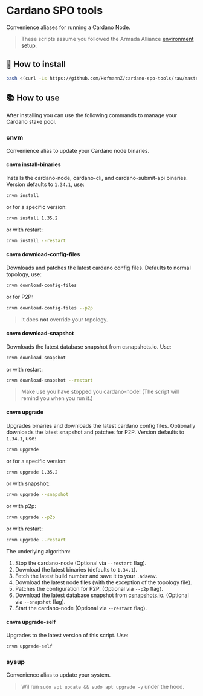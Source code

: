# Cardano SPO tools

Convenience aliases for running a Cardano Node.

> These scripts assume you followed the Armada Alliance [environment setup](https://armada-alliance.gitbook.io/welcome/stake-pool-guides/pi-pool-tutorial/pi-node-full-guide/environment-setup).

## 🧰 How to install

```sh
bash <(curl -Ls https://github.com/HofmannZ/cardano-spo-tools/raw/master/scripts/install.sh)
```

## 📚 How to use

After installing you can use the following commands to manage your Cardano stake pool.

### cnvm

Convenience alias to update your Cardano node binaries.

#### cnvm install-binaries

Installs the cardano-node, cardano-cli, and cardano-submit-api binaries. Version defaults to `1.34.1`, use:

```sh
cnvm install
```

or for a specific version:

```sh
cnvm install 1.35.2
```

or with restart:

```sh
cnvm install --restart
```

#### cnvm download-config-files

Downloads and patches the latest cardano config files. Defaults to normal topology, use:

```sh
cnvm download-config-files
```

or for P2P:

```sh
cnvm download-config-files --p2p
```

> It does **not** override your topology.

#### cnvm download-snapshot

Downloads the latest database snapshot from csnapshots.io. Use:

```sh
cnvm download-snapshot
```

or with restart:

```sh
cnvm download-snapshot --restart
```

> Make use you have stopped you cardano-node! (The script will remind you when you run it.)

#### cnvm upgrade

Upgrades binaries and downloads the latest cardano config files. Optionally downloads the latest snapshot and patches for P2P. Version defaults to `1.34.1`, use:

```sh
cnvm upgrade
```

or for a specific version:

```sh
cnvm upgrade 1.35.2
```

or with snapshot:

```sh
cnvm upgrade --snapshot
```

or with p2p:

```sh
cnvm upgrade --p2p
```

or with restart:

```sh
cnvm upgrade --restart
```

The underlying algorithm:

1. Stop the cardano-node (Optional via `--restart` flag).
2. Download the latest binaries (defaults to `1.34.1`).
3. Fetch the latest build number and save it to your `.adaenv`.
4. Download the latest node files (with the exception of the topology file).
5. Patches the configuration for P2P. (Optional via `--p2p` flag).
6. Download the latest database snapshot from [csnapshots.io](https://csnapshots.io). (Optional via `--snapshot` flag).
7. Start the cardano-node (Optional via `--restart` flag).

#### cnvm upgrade-self

Upgrades to the latest version of this script. Use:

```sh
cnvm upgrade-self
```

### sysup

Convenience alias to update your system.

> Wil run `sudo apt update && sudo apt upgrade -y` under the hood.
